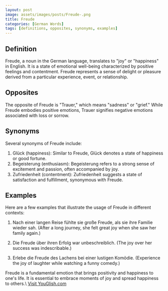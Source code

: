 ```yaml
---
layout: post
image: assets/images/posts/Freude-.png
title: Freude 
categories: [German Words]
tags: [definitions, opposites, synonyms, examples]
---
```


## Definition

Freude, a noun in the German language, translates to "joy" or "happiness" in English. It is a state of emotional well-being characterized by positive feelings and contentment. Freude represents a sense of delight or pleasure derived from a particular experience, event, or relationship.

## Opposites

The opposite of Freude is "Trauer," which means "sadness" or "grief." While Freude embodies positive emotions, Trauer signifies negative emotions associated with loss or sorrow.

## Synonyms

Several synonyms of Freude include:

1. Glück (happiness): Similar to Freude, Glück denotes a state of happiness or good fortune.
2. Begeisterung (enthusiasm): Begeisterung refers to a strong sense of excitement and passion, often accompanied by joy.
3. Zufriedenheit (contentment): Zufriedenheit suggests a state of satisfaction and fulfillment, synonymous with Freude.

## Examples

Here are a few examples that illustrate the usage of Freude in different contexts:

1. Nach einer langen Reise fühlte sie große Freude, als sie ihre Familie wieder sah. 
   (After a long journey, she felt great joy when she saw her family again.)

2. Die Freude über ihren Erfolg war unbeschreiblich. 
   (The joy over her success was indescribable.)

3. Erlebe die Freude des Lachens bei einer lustigen Komödie. 
   (Experience the joy of laughter while watching a funny comedy.)

Freude is a fundamental emotion that brings positivity and happiness to one's life. It is essential to embrace moments of joy and spread happiness to others.\ <a id="yg-widget-0" class="youglish-widget" data-query="Freude " data-lang="german" data-components="8412" data-auto-start="0" data-bkg-color="theme_light" data-title="How%20to%20pronounce%20Freude %20in%20German"  rel="nofollow" href="https://youglish.com">Visit YouGlish.com</a><script async src="https://youglish.com/public/emb/widget.js" charset="utf-8"></script>